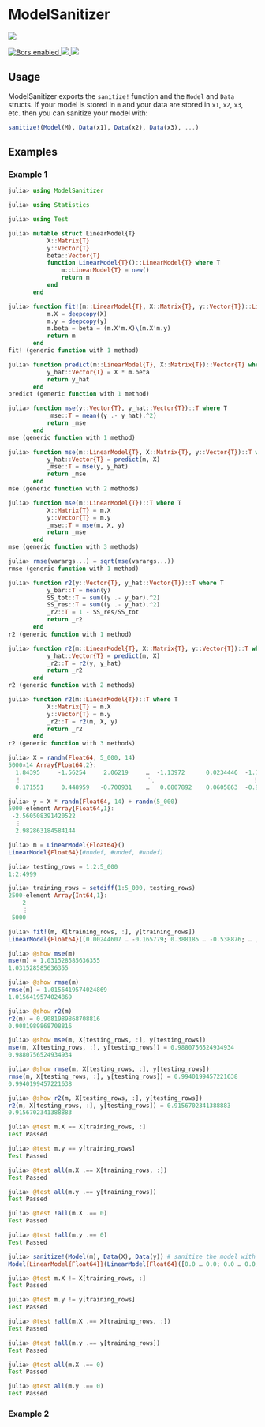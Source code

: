 # ModelSanitizer

<p>
<a
href="https://doi.org/10.5281/zenodo.1291209">
<img
src="https://zenodo.org/badge/109460252.svg"/>
</a>
</p>

<p>
<a
href="https://app.bors.tech/repositories/18923">
<img
src="https://bors.tech/images/badge_small.svg"
alt="Bors enabled">
</a>
<a
href="https://travis-ci.com/bcbi/ModelSanitizer.jl/branches">
<img
src="https://travis-ci.com/bcbi/ModelSanitizer.jl.svg?branch=master">
</a>
<a
href="https://codecov.io/gh/bcbi/ModelSanitizer.jl">
<img
src="https://codecov.io/gh/bcbi/ModelSanitizer.jl/branch/master/graph/badge.svg">
</a>
</p>

## Usage

ModelSanitizer exports the `sanitize!` function and the `Model` and `Data`
structs. If your model is stored in `m` and your data are stored in `x1`,
`x2`, `x3`, etc. then you can sanitize your model with:
```julia
sanitize!(Model(M), Data(x1), Data(x2), Data(x3), ...)
```

## Examples

### Example 1

```julia
julia> using ModelSanitizer

julia> using Statistics

julia> using Test

julia> mutable struct LinearModel{T}
           X::Matrix{T}
           y::Vector{T}
           beta::Vector{T}
           function LinearModel{T}()::LinearModel{T} where T
               m::LinearModel{T} = new()
               return m
           end
       end

julia> function fit!(m::LinearModel{T}, X::Matrix{T}, y::Vector{T})::LinearModel{T} where T
           m.X = deepcopy(X)
           m.y = deepcopy(y)
           m.beta = beta = (m.X'm.X)\(m.X'm.y)
           return m
       end
fit! (generic function with 1 method)

julia> function predict(m::LinearModel{T}, X::Matrix{T})::Vector{T} where T
           y_hat::Vector{T} = X * m.beta
           return y_hat
       end
predict (generic function with 1 method)

julia> function mse(y::Vector{T}, y_hat::Vector{T})::T where T
           _mse::T = mean((y .- y_hat).^2)
           return _mse
       end
mse (generic function with 1 method)

julia> function mse(m::LinearModel{T}, X::Matrix{T}, y::Vector{T})::T where T
           y_hat::Vector{T} = predict(m, X)
           _mse::T = mse(y, y_hat)
           return _mse
       end
mse (generic function with 2 methods)

julia> function mse(m::LinearModel{T})::T where T
           X::Matrix{T} = m.X
           y::Vector{T} = m.y
           _mse::T = mse(m, X, y)
           return _mse
       end
mse (generic function with 3 methods)

julia> rmse(varargs...) = sqrt(mse(varargs...))
rmse (generic function with 1 method)

julia> function r2(y::Vector{T}, y_hat::Vector{T})::T where T
           y_bar::T = mean(y)
           SS_tot::T = sum((y .- y_bar).^2)
           SS_res::T = sum((y .- y_hat).^2)
           _r2::T = 1 - SS_res/SS_tot
           return _r2
       end
r2 (generic function with 1 method)

julia> function r2(m::LinearModel{T}, X::Matrix{T}, y::Vector{T})::T where T
           y_hat::Vector{T} = predict(m, X)
           _r2::T = r2(y, y_hat)
           return _r2
       end
r2 (generic function with 2 methods)

julia> function r2(m::LinearModel{T})::T where T
           X::Matrix{T} = m.X
           y::Vector{T} = m.y
           _r2::T = r2(m, X, y)
           return _r2
       end
r2 (generic function with 3 methods)

julia> X = randn(Float64, 5_000, 14)
5000×14 Array{Float64,2}:
  1.84395     -1.56254     2.06219     …  -1.13972      0.0234446  -1.77897
  ⋮                                    ⋱                            ⋮
  0.171551     0.448959   -0.700931    …   0.0807892    0.0605863  -0.953048

julia> y = X * randn(Float64, 14) + randn(5_000)
5000-element Array{Float64,1}:
 -2.560508391420522
  ⋮
  2.982863184584144

julia> m = LinearModel{Float64}()
LinearModel{Float64}(#undef, #undef, #undef)

julia> testing_rows = 1:2:5_000
1:2:4999

julia> training_rows = setdiff(1:5_000, testing_rows)
2500-element Array{Int64,1}:
    2
    ⋮
 5000

julia> fit!(m, X[training_rows, :], y[training_rows])
LinearModel{Float64}([0.00244607 … -0.165779; 0.388185 … -0.538876; … ; 1.11807 … 0.508189; -2.11473 … -0.232537], [2.71265,  … 2.98286], [-0.435012 … 0.270724])

julia> @show mse(m)
mse(m) = 1.031528585636355
1.031528585636355

julia> @show rmse(m)
rmse(m) = 1.0156419574024869
1.0156419574024869

julia> @show r2(m)
r2(m) = 0.9081989868708816
0.9081989868708816

julia> @show mse(m, X[testing_rows, :], y[testing_rows])
mse(m, X[testing_rows, :], y[testing_rows]) = 0.9880756524934934
0.9880756524934934

julia> @show rmse(m, X[testing_rows, :], y[testing_rows])
rmse(m, X[testing_rows, :], y[testing_rows]) = 0.9940199457221638
0.9940199457221638

julia> @show r2(m, X[testing_rows, :], y[testing_rows])
r2(m, X[testing_rows, :], y[testing_rows]) = 0.9156702341388883
0.9156702341388883

julia> @test m.X == X[training_rows, :]
Test Passed

julia> @test m.y == y[training_rows]
Test Passed

julia> @test all(m.X .== X[training_rows, :])
Test Passed

julia> @test all(m.y .== y[training_rows])
Test Passed

julia> @test !all(m.X .== 0)
Test Passed

julia> @test !all(m.y .== 0)
Test Passed

julia> sanitize!(Model(m), Data(X), Data(y)) # sanitize the model with ModelSanitizer
Model{LinearModel{Float64}}(LinearModel{Float64}([0.0 … 0.0; 0.0 … 0.0; … ; 0.0 … 0.0; 0.0 … 0.0], [0.0 … 0.0], [0.763981 … -0.378458]))

julia> @test m.X != X[training_rows, :]
Test Passed

julia> @test m.y != y[training_rows]
Test Passed

julia> @test !all(m.X .== X[training_rows, :])
Test Passed

julia> @test !all(m.y .== y[training_rows])
Test Passed

julia> @test all(m.X .== 0)
Test Passed

julia> @test all(m.y .== 0)
Test Passed
```

### Example 2

```julia
```
